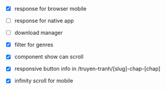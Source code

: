 - [x] response for browser mobile
- [ ] response for native app
- [ ] download manager

- [x] filter for genres
- [x] component show can scroll
- [x] responsive button info in /truyen-tranh/[slug]-chap-[chap]
- [x] infinity scroll for mobile
